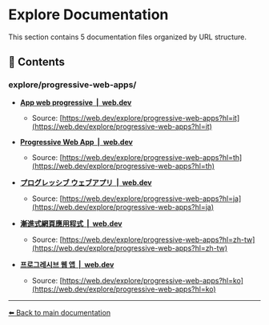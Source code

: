 # Explore Documentation

This section contains 5 documentation files organized by URL structure.

## 📄 Contents

### explore/progressive-web-apps/

- **[App web progressive  |  web.dev](App_web_progressive_web.dev.md)**
  - Source: [https://web.dev/explore/progressive-web-apps?hl=it](https://web.dev/explore/progressive-web-apps?hl=it)

- **[Progressive Web App  |  web.dev](Progressive_Web_App_web.dev.md)**
  - Source: [https://web.dev/explore/progressive-web-apps?hl=th](https://web.dev/explore/progressive-web-apps?hl=th)

- **[プログレッシブ ウェブアプリ  |  web.dev](プログレッシブ_ウェブアプリ_web.dev.md)**
  - Source: [https://web.dev/explore/progressive-web-apps?hl=ja](https://web.dev/explore/progressive-web-apps?hl=ja)

- **[漸進式網頁應用程式  |  web.dev](漸進式網頁應用程式_web.dev.md)**
  - Source: [https://web.dev/explore/progressive-web-apps?hl=zh-tw](https://web.dev/explore/progressive-web-apps?hl=zh-tw)

- **[프로그레시브 웹 앱  |  web.dev](프로그레시브_웹_앱_web.dev.md)**
  - Source: [https://web.dev/explore/progressive-web-apps?hl=ko](https://web.dev/explore/progressive-web-apps?hl=ko)


---

[⬅️ Back to main documentation](../README.md)
